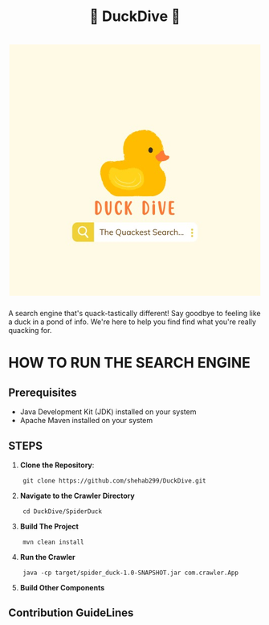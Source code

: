 #  

<h1 align="center">
    🦆 DuckDive 🦆
</h1>

<h1 align="center">
    <img src="./Docs/imgs/Duck.jpeg" />
    <br />
</h1>


A search engine that's quack-tastically different! Say goodbye to feeling like a  duck in a pond of info. We're here to help you find find what you're really quacking for.


# HOW TO RUN THE SEARCH ENGINE

## Prerequisites

- Java Development Kit (JDK) installed on your system
- Apache Maven installed on your system

## STEPS

1. **Clone the Repository**: 

```
    git clone https://github.com/shehab299/DuckDive.git
```

2. **Navigate to the Crawler Directory**

```
    cd DuckDive/SpiderDuck
```

3. **Build The Project**

```
    mvn clean install
```

4. **Run the Crawler**

```
    java -cp target/spider_duck-1.0-SNAPSHOT.jar com.crawler.App
```

5. **Build Other Components**


## Contribution GuideLines

